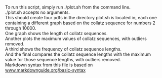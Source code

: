 To run this script, simply run ./plot.sh from the command line.  
./plot.sh accepts no arguments.  
This should create four pdfs in the directory plot.sh is located in, each one containing a different graph based on the collatz sequence for numbers 2 through 10000.  
One graph shows the length of collatz sequences.  
Another plots the maximum values of collatz sequences, with outliers removed.  
A third shows the frequency of collatz sequence lengths.  
And the final compares the collatz sequence lengths with the maximum value for those sequence lengths, with outliers removed.  
Markdown syntax from this file is based on www.markdownguide.org/basic-syntax
